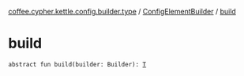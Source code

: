 [coffee.cypher.kettle.config.builder.type](../index.md) / [ConfigElementBuilder](index.md) / [build](./build.md)

# build

`abstract fun build(builder: Builder): `[`T`](index.md#T)